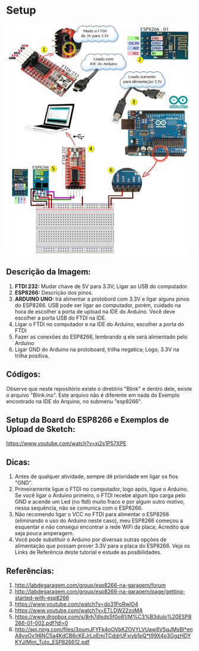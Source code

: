 # Setup

![Setup Test 01](setup_test_01.jpg)

## Descrição da Imagem:

1. **FTDI 232:** Mudar chave de 5V para 3.3V; Ligar ao USB do computador.
2. **ESP8266:** Descrição dos pinos.
3. **ARDUINO UNO:** Irá alimentar a protobord com 3.3V e ligar alguns pinos do ESP8266. USB pode ser ligar ao computador, porém, cuidado na hora de escolher a porta de upload na IDE do Arduino. Você deve escolher a porta USB do FTDI na IDE.
4. Ligar o FTDI no computador e na IDE do Arduino, escolher a porta do FTDI
5. Fazer as conexões do ESP8266, lembrando q ele será alimentado pelo Arduino
6. Ligar GND do Arduino na protoboard, trilha negatica; Logo, 3.3V na trilha positiva.

## Códigos:

Observe que neste repositório existe o diretório "Blink" e dentro dele, existe o arquivo "Blink.ino". Este arquivo não é diferente em nada do Exemplo encontrado na IDE do Arquino, no submenu "esp8266".

## Setup da Board do ESP8266 e Exemplos de Upload de Sketch:

https://www.youtube.com/watch?v=xi2s1P57XPE

## Dicas:

1. Antes de qualquer atividade, sempre dê prioridade em ligar os fios "GND".
2. Primeiramente ligue o FTDI no computador, logo após, ligue o Arduino. Se você ligar o Arduino primeiro, o FTDI recebe algum tipo carga pelo GND e acende um Led (no ftdi) muito fraco e por algum outro motivo, nessa sequência, não se comunica com o ESP8266.
3. Não recomendo ligar o VCC no FTDI para alimentar o ESP8266 (eliminando o uso do Arduino neste caso), meu ESP8266 começou a esquentar e não consegui encontrar a rede WiFi da placa; Acredito que seja pouca amperagem.
4. Você pode substituir o Arduino por diversas outras opções de alimentação que possam prover 3.3V para a placa do ESP8266. Veja os Links de Referência deste tutorial e estude as posibilidades.

## Referências:

1. http://labdegaragem.com/group/esp8266-na-garagem/forum
2. http://labdegaragem.com/group/esp8266-na-garagem/page/getting-started-with-esp8266
3. https://www.youtube.com/watch?v=do31PoRwIO4
4. https://www.youtube.com/watch?v=ETLDW22zoMA
5. https://www.dropbox.com/s/8rh7dlsds5f0o81/M%C3%B3dulo%20ESP8266-01-002.pdf?dl=0
6. http://api.ning.com/files/3oumJFYFk4oOVbKZOVYLVUaw8V5qJMsBl*enA8yoOx1t6NC5a4KdCB6cKEJrLoEmiTCddrUFxiyb1pQ*t99X4p3GgzHDYKYJ/Mini_Tuto_ESP826612.pdf
